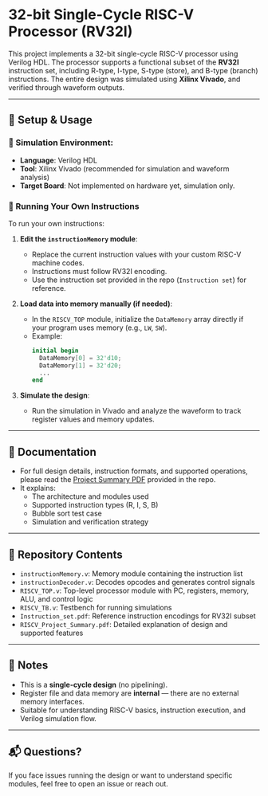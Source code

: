 # 32-bit Single-Cycle RISC-V Processor (RV32I)

This project implements a 32-bit single-cycle RISC-V processor using Verilog HDL. The processor supports a functional subset of the **RV32I** instruction set, including R-type, I-type, S-type (store), and B-type (branch) instructions. The entire design was simulated using **Xilinx Vivado**, and verified through waveform outputs.

---

## 🔧 Setup & Usage

### 🔹 Simulation Environment:
- **Language**: Verilog HDL
- **Tool**: Xilinx Vivado (recommended for simulation and waveform analysis)
- **Target Board**: Not implemented on hardware yet, simulation only.

### 🔹 Running Your Own Instructions

To run your own instructions:
1. **Edit the `instructionMemory` module**:
   - Replace the current instruction values with your custom RISC-V machine codes.
   - Instructions must follow RV32I encoding.
   - Use the instruction set provided in the repo (`Instruction set`) for reference.

2. **Load data into memory manually (if needed)**:
   - In the `RISCV_TOP` module, initialize the `DataMemory` array directly if your program uses memory (e.g., `LW`, `SW`).
   - Example:
     ```verilog
     initial begin
       DataMemory[0] = 32'd10;
       DataMemory[1] = 32'd20;
       ...
     end
     ```

3. **Simulate the design**:
   - Run the simulation in Vivado and analyze the waveform to track register values and memory updates.

---

## 📄 Documentation

- For full design details, instruction formats, and supported operations, please read the [Project Summary PDF](./RISCV_Project_Summary.pdf) provided in the repo.
- It explains:
  - The architecture and modules used
  - Supported instruction types (R, I, S, B)
  - Bubble sort test case
  - Simulation and verification strategy

---

## 📁 Repository Contents

- `instructionMemory.v`: Memory module containing the instruction list
- `instructionDecoder.v`: Decodes opcodes and generates control signals
- `RISCV_TOP.v`: Top-level processor module with PC, registers, memory, ALU, and control logic
- `RISCV_TB.v`: Testbench for running simulations
- `Instruction_set.pdf`: Reference instruction encodings for RV32I subset
- `RISCV_Project_Summary.pdf`: Detailed explanation of design and supported features

---

## 📌 Notes

- This is a **single-cycle design** (no pipelining).
- Register file and data memory are **internal** — there are no external memory interfaces.
- Suitable for understanding RISC-V basics, instruction execution, and Verilog simulation flow.

---

## 📬 Questions?

If you face issues running the design or want to understand specific modules, feel free to open an issue or reach out.

